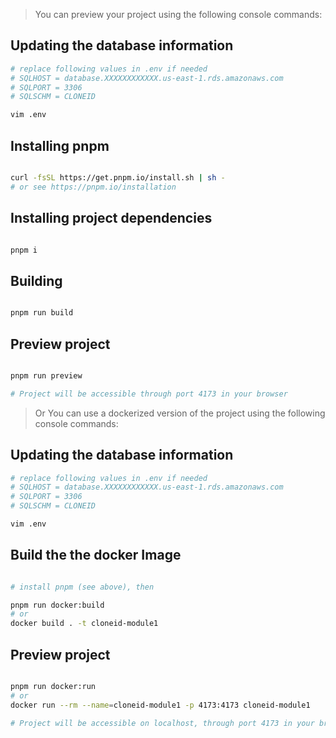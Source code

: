 > You can preview your project using the following console commands:

## Updating the database information

```bash
# replace following values in .env if needed
# SQLHOST = database.XXXXXXXXXXXX.us-east-1.rds.amazonaws.com
# SQLPORT = 3306
# SQLSCHM = CLONEID

vim .env

```

## Installing pnpm

```bash

curl -fsSL https://get.pnpm.io/install.sh | sh -
# or see https://pnpm.io/installation

```


## Installing project dependencies

```bash

pnpm i

```


## Building

```bash

pnpm run build

```

## Preview project

```bash

pnpm run preview

# Project will be accessible through port 4173 in your browser

```

> Or You can use a dockerized version of the project using the following console commands:

## Updating the database information

```bash
# replace following values in .env if needed
# SQLHOST = database.XXXXXXXXXXXX.us-east-1.rds.amazonaws.com
# SQLPORT = 3306
# SQLSCHM = CLONEID

vim .env

```

## Build the the docker Image

```bash

# install pnpm (see above), then

pnpm run docker:build
# or
docker build . -t cloneid-module1

```

## Preview project

```bash

pnpm run docker:run
# or
docker run --rm --name=cloneid-module1 -p 4173:4173 cloneid-module1

# Project will be accessible on localhost, through port 4173 in your browser

```
